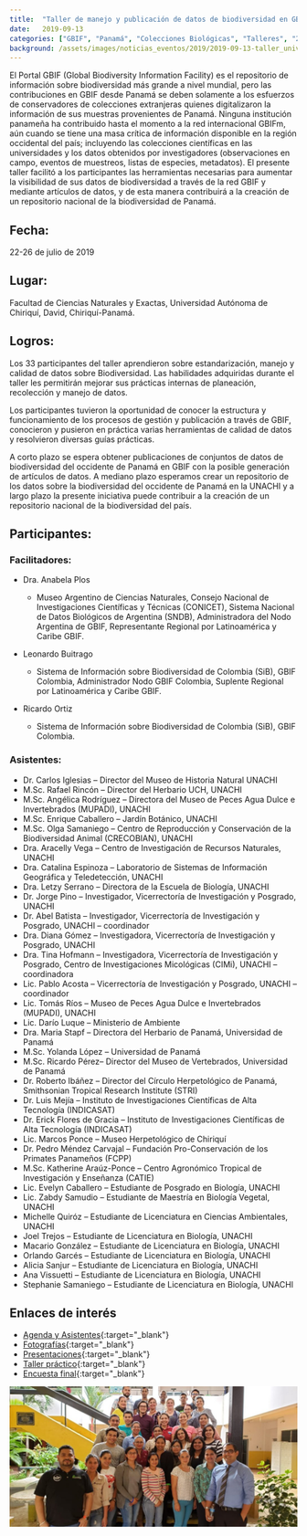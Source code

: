 ```yaml
---
title:  "Taller de manejo y publicación de datos de biodiversidad en GBIF – Universidad Autónoma de Chiriquí, Panamá"
date:   2019-09-13
categories: ["GBIF", "Panamá", "Colecciones Biológicas", "Talleres", "2019"]
background: /assets/images/noticias_eventos/2019/2019-09-13-taller_universidad_utonoma_de_chiriqui_panama.jpg
---
```


El Portal GBIF (Global Biodiversity Information Facility) es el repositorio de información sobre biodiversidad más grande a nivel mundial, pero las contribuciones en GBIF desde Panamá se deben solamente a los esfuerzos de conservadores de colecciones extranjeras quienes digitalizaron la información de sus muestras provenientes de Panamá. Ninguna institución panameña ha contribuido hasta el momento a la red internacional GBIFm, aún cuando se tiene una masa crítica de información disponible en la región occidental del país; incluyendo las colecciones científicas en las universidades y los datos obtenidos por investigadores (observaciones en campo, eventos de muestreos, listas de especies, metadatos). El presente taller facilitó a los participantes las herramientas necesarias para aumentar la visibilidad de sus datos de biodiversidad a través de la red GBIF y mediante artículos de datos, y de esta manera contribuirá a la creación de un repositorio nacional de la biodiversidad de Panamá.

## Fecha:
22-26 de julio de 2019

## Lugar:
Facultad de Ciencias Naturales y Exactas, Universidad Autónoma de Chiriquí, David, Chiriquí-Panamá.


## Logros:

Los 33 participantes del taller aprendieron sobre estandarización, manejo y calidad de datos sobre Biodiversidad. Las habilidades adquiridas durante el taller les permitirán mejorar sus prácticas internas de planeación, recolección y manejo de datos.

Los participantes tuvieron la oportunidad de conocer la estructura y funcionamiento de los procesos de gestión y publicación a través de GBIF, conocieron y pusieron en práctica varias herramientas de calidad de datos y resolvieron diversas guías prácticas.

A corto plazo se espera obtener publicaciones de conjuntos de datos de biodiversidad del occidente de Panamá en GBIF con la posible generación de artículos de datos. A mediano plazo esperamos crear un repositorio de los datos sobre la biodiversidad del occidente de Panamá en la UNACHI y a largo plazo la presente iniciativa puede contribuir a la creación de un repositorio nacional de la biodiversidad del país.

## Participantes:

### Facilitadores:

- Dra. Anabela Plos
  - Museo Argentino de Ciencias Naturales, Consejo Nacional de Investigaciones Científicas y Técnicas (CONICET), Sistema Nacional de Datos Biológicos de Argentina (SNDB), Administradora del Nodo Argentina de GBIF, Representante Regional por Latinoamérica y Caribe GBIF.
  
- Leonardo Buitrago
  - Sistema de Información sobre Biodiversidad de Colombia (SiB), GBIF Colombia, Administrador Nodo GBIF Colombia, Suplente Regional por Latinoamérica y Caribe GBIF.
  
- Ricardo Ortiz
  - Sistema de Información sobre Biodiversidad de Colombia (SiB), GBIF Colombia.

### Asistentes:

- Dr. Carlos Iglesias – Director del Museo de Historia Natural UNACHI
- M.Sc. Rafael Rincón – Director del Herbario UCH, UNACHI
- M.Sc. Angélica Rodríguez – Directora del Museo de Peces Agua Dulce e Invertebrados (MUPADI), UNACHI
- M.Sc. Enrique Caballero – Jardín Botánico, UNACHI
- M.Sc. Olga Samaniego – Centro de Reproducción y Conservación de la Biodiversidad Animal (CRECOBIAN), UNACHI
- Dra. Aracelly Vega – Centro de Investigación de Recursos Naturales, UNACHI
- Dra. Catalina Espinoza – Laboratorio de Sistemas de Información Geográfica y Teledetección, UNACHI
- Dra. Letzy Serrano – Directora de la Escuela de Biología, UNACHI
- Dr. Jorge Pino – Investigador, Vicerrectoría de Investigación y Posgrado, UNACHI
- Dr. Abel Batista – Investigador, Vicerrectoría de Investigación y Posgrado, UNACHI – coordinador
- Dra. Diana Gómez – Investigadora, Vicerrectoría de Investigación y Posgrado, UNACHI
- Dra. Tina Hofmann – Investigadora, Vicerrectoría de Investigación y Posgrado, Centro de Investigaciones Micológicas (CIMi), UNACHI – coordinadora
- Lic. Pablo Acosta – Vicerrectoría de Investigación y Posgrado, UNACHI – coordinador
- Lic. Tomás Ríos – Museo de Peces Agua Dulce e Invertebrados (MUPADI), UNACHI
- Lic. Darío Luque – Ministerio de Ambiente
- Dra. Maria Stapf – Directora del Herbario de Panamá, Universidad de Panamá
- M.Sc. Yolanda López – Universidad de Panamá
- M.Sc. Ricardo Pérez– Director del Museo de Vertebrados, Universidad de Panamá
- Dr. Roberto Ibáñez – Director del Círculo Herpetológico de Panamá, Smithsonian Tropical Research Institute (STRI)
- Dr. Luis Mejía – Instituto de Investigaciones Científicas de Alta Tecnología (INDICASAT)
- Dr. Erick Flores de Gracia – Instituto de Investigaciones Científicas de Alta Tecnología (INDICASAT)
- Lic. Marcos Ponce – Museo Herpetológico de Chiriquí
- Dr. Pedro Méndez Carvajal – Fundación Pro-Conservación de los Primates Panameños (FCPP)
- M.Sc. Katherine Araúz-Ponce – Centro Agronómico Tropical de Investigación y Enseñanza (CATIE)
- Lic. Evelyn Caballero – Estudiante de Posgrado en Biología, UNACHI
- Lic. Zabdy Samudio – Estudiante de Maestría en Biología Vegetal, UNACHI
- Michelle Quiróz – Estudiante de Licenciatura en Ciencias Ambientales, UNACHI
- Joel Trejos – Estudiante de Licenciatura en Biología, UNACHI
- Macario González – Estudiante de Licenciatura en Biología, UNACHI
- Orlando Garcés – Estudiante de Licenciatura en Biología, UNACHI
- Alicia Sanjur – Estudiante de Licenciatura en Biología, UNACHI
- Ana Vissuetti – Estudiante de Licenciatura en Biología, UNACHI
- Stephanie Samaniego – Estudiante de Licenciatura en Biología, UNACHI

## Enlaces de interés

- [Agenda y Asistentes](https://drive.google.com/drive/folders/1mcr3mJsJUemnmxR8whVV6fp4M_0BPHV2?usp=sharing){:target="_blank"}
- [Fotografías](https://drive.google.com/drive/folders/1kQxoUhxoKBBGPOX6yoLnmwvbsonvtLTO?usp=sharing){:target="_blank"}
- [Presentaciones](https://drive.google.com/drive/folders/1IqRGTnTzC1diOEDwMOb4c15k6sANsEhA?usp=sharing){:target="_blank"}
- [Taller práctico](https://drive.google.com/drive/folders/1hOFU7ufChhEYKmWwHPUQlfPmtSn8maNl?usp=sharing){:target="_blank"}
- [Encuesta final](https://drive.google.com/file/d/1GZbFJXUhW-GGfEhq5gl_-vqauVM8OnEZ/view?usp=sharing){:target="_blank"}

<img src="/assets/images/noticias_eventos/2019/2019-09-13-taller_universidad_utonoma_de_chiriqui_panamac.jpeg" width=770>
